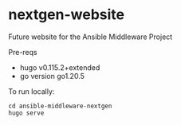 # nextgen-website
Future website for the Ansible Middleware Project

Pre-reqs
- hugo v0.115.2+extended
- go version go1.20.5

To run locally:
```
cd ansible-middleware-nextgen
hugo serve
```
